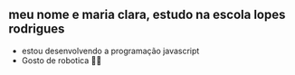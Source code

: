 ## meu nome e maria clara, estudo na escola lopes rodrigues
- estou desenvolvendo a programação javascript
- Gosto de robotica 🤖💙 
